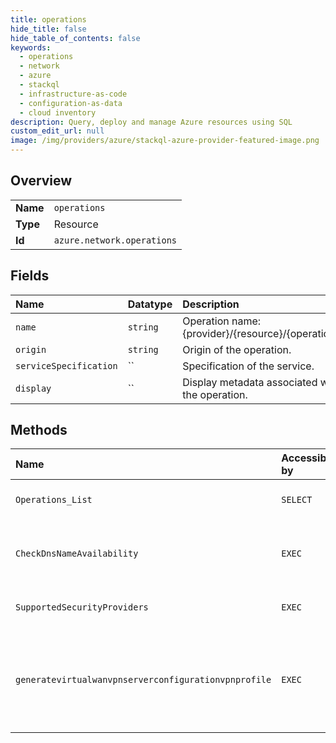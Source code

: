 ```yaml
---
title: operations
hide_title: false
hide_table_of_contents: false
keywords:
  - operations
  - network
  - azure    
  - stackql
  - infrastructure-as-code
  - configuration-as-data
  - cloud inventory
description: Query, deploy and manage Azure resources using SQL
custom_edit_url: null
image: /img/providers/azure/stackql-azure-provider-featured-image.png
---
```

  
    

## Overview
<table><tbody>
<tr><td><b>Name</b></td><td><code>operations</code></td></tr>
<tr><td><b>Type</b></td><td>Resource</td></tr>
<tr><td><b>Id</b></td><td><code>azure.network.operations</code></td></tr>
</tbody></table>

## Fields
| Name | Datatype | Description |
|:-----|:---------|:------------|
| `name` | `string` | Operation name: &#123;provider&#125;/&#123;resource&#125;/&#123;operation&#125;. |
| `origin` | `string` | Origin of the operation. |
| `serviceSpecification` | `` | Specification of the service. |
| `display` | `` | Display metadata associated with the operation. |
## Methods
| Name | Accessible by | Required Params | Description |
|:-----|:--------------|:----------------|:------------|
| `Operations_List` | `SELECT` |  | Lists all of the available Network Rest API operations. |
| `CheckDnsNameAvailability` | `EXEC` | `domainNameLabel, location, subscriptionId` | Checks whether a domain name in the cloudapp.azure.com zone is available for use. |
| `SupportedSecurityProviders` | `EXEC` | `resourceGroupName, subscriptionId, virtualWANName` | Gives the supported security providers for the virtual wan. |
| `generatevirtualwanvpnserverconfigurationvpnprofile` | `EXEC` | `resourceGroupName, subscriptionId, virtualWANName` | Generates a unique VPN profile for P2S clients for VirtualWan and associated VpnServerConfiguration combination in the specified resource group. |
